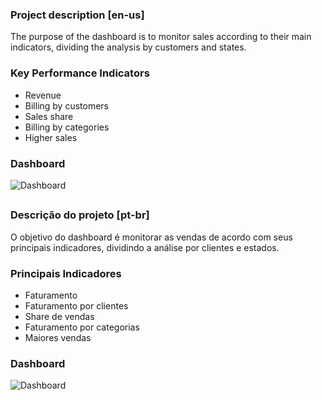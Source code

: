 ### Project description [en-us]  

The purpose of the dashboard is to monitor sales according to their main indicators, dividing the analysis by customers and states.  

### Key Performance Indicators  

- Revenue  
- Billing by customers  
- Sales share  
- Billing by categories  
- Higher sales  

### Dashboard  

![Dashboard](Excel-GoogleSheets-Projects/Image/salesanalytics.png)

##  

### Descrição do projeto [pt-br]  

O objetivo do dashboard é monitorar as vendas de acordo com seus principais indicadores, dividindo a análise por clientes e estados.  

### Principais Indicadores  

- Faturamento  
- Faturamento por clientes  
- Share de vendas  
- Faturamento por categorias  
- Maiores vendas  

### Dashboard  

![Dashboard](Excel-GoogleSheets-Projects/Image/salesanalytics.png) 
